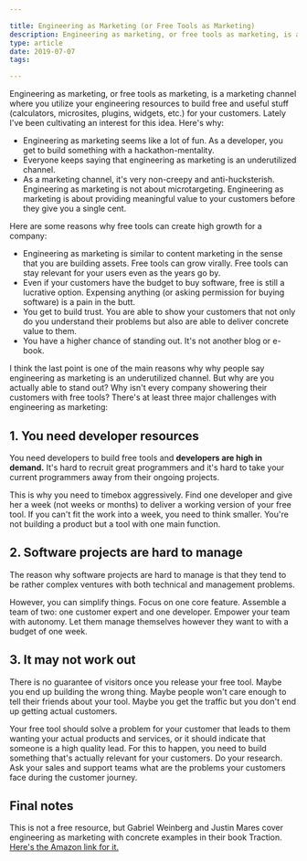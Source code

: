 ```yaml
---

title: Engineering as Marketing (or Free Tools as Marketing)
description: Engineering as marketing, or free tools as marketing, is about utilizing your engineering resources to build free and useful stuff for your customers. It's really cool. But also kinda hard.
type: article
date: 2019-07-07
tags:

---
```


Engineering as marketing, or free tools as marketing, is a marketing channel where you utilize your engineering resources to build free and useful stuff (calculators, microsites, plugins, widgets, etc.) for your customers. Lately I've been cultivating an interest for this idea. Here's why:

* Engineering as marketing seems like a lot of fun. As a developer, you get to build something with a hackathon-mentality.
* Everyone keeps saying that engineering as marketing is an underutilized channel.
* As a marketing channel, it's very non-creepy and anti-hucksterish. Engineering as marketing is not about microtargeting. Engineering as marketing is about providing meaningful value to your customers before they give you a single cent.

Here are some reasons why free tools can create high growth for a company:

* Engineering as marketing is similar to content marketing in the sense that you are building assets. Free tools can grow virally. Free tools can stay relevant for your users even as the years go by.
* Even if your customers have the budget to buy software, free is still a lucrative option. Expensing anything (or asking permission for buying software) is a pain in the butt.
* You get to build trust. You are able to show your customers that not only do you understand their problems but also are able to deliver concrete value to them.
* You have a higher chance of standing out. It's not another blog or e-book.

I think the last point is one of the main reasons why why people say engineering as marketing is an underutilized channel. But why are you actually able to stand out? Why isn't every company showering their customers with free tools? There's at least three major challenges with engineering as marketing:

## 1. You need developer resources

You need developers to build free tools and **developers are high in demand.** It's hard to recruit great programmers and it's hard to take your current programmers away from their ongoing projects.

This is why you need to timebox aggressively. Find one developer and give her a week (not weeks or months) to deliver a working version of your free tool. If you can't fit the work into a week, you need to think smaller. You're not building a product but a tool with one main function.

## 2. Software projects are hard to manage

The reason why software projects are hard to manage is that they tend to be rather complex ventures with both technical and management problems.

However, you can simplify things. Focus on one core feature. Assemble a team of two: one customer expert and one developer.  Empower your team with autonomy. Let them manage themselves however they want to with a budget of one week.

## 3. It may not work out

There is no guarantee of visitors once you release your free tool. Maybe you end up building the wrong thing. Maybe people won't care enough to tell their friends about your tool. Maybe you get the traffic but you don't end up getting actual customers.

Your free tool should solve a problem for your customer that leads to them wanting your actual products and services, or it should indicate that someone is a high quality lead. For this to happen, you need to build something that's actually relevant for your customers. Do your research. Ask your sales and support teams what are the problems your customers face during the customer journey.

## Final notes
This is not a free resource, but Gabriel Weinberg and Justin Mares cover engineering as marketing with concrete examples in their book Traction. [Here's the Amazon link for it.](https://www.amazon.com/Traction-Startup-Achieve-Explosive-Customer/dp/1591848369)
